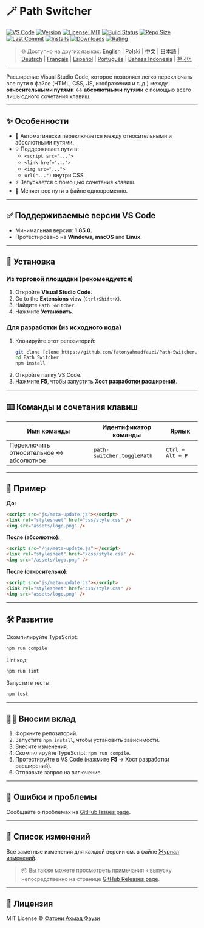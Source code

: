 # 🪄 Path Switcher

[![VS Code](https://img.shields.io/badge/VS%20Code-1.85.0+-blue.svg)](https://code.visualstudio.com/)
[![Version](https://img.shields.io/github/v/release/fatonyahmadfauzi/Path-Switcher?color=blue.svg)](https://github.com/fatonyahmadfauzi/Path-Switcher/releases)
[![License: MIT](https://img.shields.io/github/license/fatonyahmadfauzi/Path-Switcher?color=green.svg)](../../LICENSE)
[![Build Status](https://github.com/fatonyahmadfauzi/Path-Switcher/actions/workflows/main.yml/badge.svg)](https://github.com/fatonyahmadfauzi/Path-Switcher/actions)
[![Repo Size](https://img.shields.io/github/repo-size/fatonyahmadfauzi/Path-Switcher?color=yellow.svg)](https://github.com/fatonyahmadfauzi/Path-Switcher)
[![Last Commit](https://img.shields.io/github/last-commit/fatonyahmadfauzi/Path-Switcher?color=brightgreen.svg)](https://github.com/fatonyahmadfauzi/Path-Switcher/commits/main)
[![Installs](https://vsmarketplacebadges.dev/installs-short/fatonyahmadfauzi.path-switcher.svg)](https://marketplace.visualstudio.com/items?itemName=fatonyahmadfauzi.path-switcher)
[![Downloads](https://vsmarketplacebadges.dev/downloads-short/fatonyahmadfauzi.path-switcher.svg)](https://marketplace.visualstudio.com/items?itemName=fatonyahmadfauzi.path-switcher)
[![Rating](https://vsmarketplacebadges.dev/rating-short/fatonyahmadfauzi.path-switcher.svg)](https://marketplace.visualstudio.com/items?itemName=fatonyahmadfauzi.path-switcher)

> 🌐 Доступно на других языках: [English](../../README.md) | [Polski](README-PL.md) | [中文](README-ZH.md) | [日本語](README-JP.md) | [Deutsch](README-DE.md) | [Français](README-FR.md) | [Español](README-ES.md) | [Português](README-PT.md) | [Bahasa Indonesia](README-ID.md) | [한국어](README-KR.md)

---

Расширение Visual Studio Code, которое позволяет легко переключать все пути в файле (HTML, CSS, JS, изображения и т. д.) между **относительными путями** ↔️ **абсолютными путями** с помощью всего лишь одного сочетания клавиш.

---

## ✨ Особенности

- 🔁 Автоматически переключается между относительными и абсолютными путями.
- 💡 Поддерживает пути в:
  - `<script src="...">`
  - `<link href="...">`
  - `<img src="...">`
  - `url("...")` внутри CSS
- ⚡ Запускается с помощью сочетания клавиш.
- 🧭 Меняет все пути в файле одновременно.

---

## ✅ Поддерживаемые версии VS Code

- Минимальная версия: **1.85.0**.
- Протестировано на **Windows**, **macOS** and **Linux**.

---

## 🧩 Установка

### Из торговой площадки (рекомендуется)

1. Откройте **Visual Studio Code**.
2.  Go to the **Extensions** view (`Ctrl+Shift+X`).
3. Найдите `Path Switcher`.
4. Нажмите **Установить**.

### Для разработки (из исходного кода)

1. Клонируйте этот репозиторий:
    ```bash
    git clone [clone https://github.com/fatonyahmadfauzi/Path-Switcher.git](https://github.com/fatonyahmadfauzi/Path-Switcher.git)
    cd Path Switcher
    npm install
    ```
2. Откройте папку VS Code.
3. Нажмите **F5**, чтобы запустить **Хост разработки расширений**.

---

## ⌨️ Команды и сочетания клавиш

| Имя команды | Идентификатор команды | Ярлык |
| --- | --- | --- |
| Переключить относительное ↔️ абсолютное | `path-switcher.togglePath` | `Ctrl + Alt + P` |

---

## 🧠 Пример

**До:**

```html
<script src="js/meta-update.js"></script>
<link rel="stylesheet" href="css/style.css" />
<img src="assets/logo.png" />
```

**После (абсолютно):**

```html
<script src="/js/meta-update.js"></script>
<link rel="stylesheet" href="/css/style.css" />
<img src="/assets/logo.png" />
```

**После (относительно):**

```html
<script src="js/meta-update.js"></script>
<link rel="stylesheet" href="css/style.css" />
<img src="assets/logo.png" />
```

---

## 🛠️ Развитие

Скомпилируйте TypeScript:

```bash
npm run compile
```

Lint код:

```bash
npm run lint
```

Запустите тесты:

```bash
npm test
```

---

## 🧑‍💻 Вносим вклад

1. Форкните репозиторий.
2. Запустите `npm install`, чтобы установить зависимости.
3. Внесите изменения.
4. Скомпилируйте TypeScript: `npm run compile`.
5. Протестируйте в VS Code (нажмите **F5** → Хост разработки расширений).
6. Отправьте запрос на включение.

---

## 🐞 Ошибки и проблемы

Сообщайте о проблемах на [GitHub Issues page](https://github.com/fatonyahmadfauzi/Path-Switcher/issues).

---

## 🧾 Список изменений

Все заметные изменения для каждой версии см. в файле [Журнал изменений](CHANGELOG-RU.md).

> 📦 Вы также можете просмотреть примечания к выпуску непосредственно на странице [GitHub Releases page](https://github.com/fatonyahmadfauzi/Path-Switcher/releases).

---

## 🧾 Лицензия

MIT License © [Фатони Ахмад Фаузи](../../LICENSE)